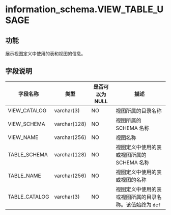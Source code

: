 information_schema.VIEW_TABLE_USAGE 
========================================================



功能 
--------------------

展示视图定义中使用的表和视图的信息。

字段说明 
----------------------



|     字段名称      |      类型      | 是否可以为 NULL |               描述                |
|---------------|--------------|------------|---------------------------------|
| VIEW_CATALOG  | varchar(3)   | NO         | 视图所属的目录名称                       |
| VIEW_SCHEMA   | varchar(128) | NO         | 视图所属的 SCHEMA 名称                 |
| VIEW_NAME     | varchar(256) | NO         | 视图名称                            |
| TABLE_SCHEMA  | varchar(128) | NO         | 视图定义中使用的表或视图所属的 SCHEMA 名称       |
| TABLE_NAME    | varchar(256) | NO         | 视图定义中使用的表或视图的名称                 |
| TABLE_CATALOG | varchar(3)   | NO         | 视图定义中使用的表或视图所属的目录名称。该值始终为 `def` |



